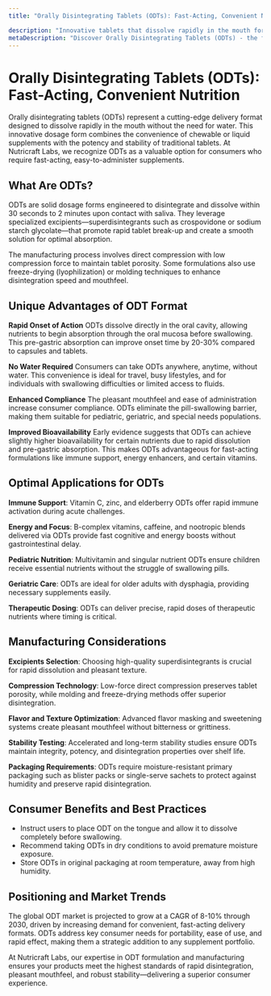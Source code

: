 ```yaml
---
title: "Orally Disintegrating Tablets (ODTs): Fast-Acting, Convenient Nutrition"

description: "Innovative tablets that dissolve rapidly in the mouth for fast absorption and ultimate convenience."
metaDescription: "Discover Orally Disintegrating Tablets (ODTs) - the fast-acting supplement format that dissolves in seconds without water. Learn about rapid absorption, enhanced compliance, and why ODTs are perfect for on-the-go nutrition."
---
```


# Orally Disintegrating Tablets (ODTs): Fast-Acting, Convenient Nutrition

Orally disintegrating tablets (ODTs) represent a cutting-edge delivery format designed to dissolve rapidly in the mouth without the need for water. This innovative dosage form combines the convenience of chewable or liquid supplements with the potency and stability of traditional tablets. At Nutricraft Labs, we recognize ODTs as a valuable option for consumers who require fast-acting, easy-to-administer supplements.

## What Are ODTs?

ODTs are solid dosage forms engineered to disintegrate and dissolve within 30 seconds to 2 minutes upon contact with saliva. They leverage specialized excipients—superdisintegrants such as crospovidone or sodium starch glycolate—that promote rapid tablet break-up and create a smooth solution for optimal absorption.

The manufacturing process involves direct compression with low compression force to maintain tablet porosity. Some formulations also use freeze-drying (lyophilization) or molding techniques to enhance disintegration speed and mouthfeel.

## Unique Advantages of ODT Format

**Rapid Onset of Action**
ODTs dissolve directly in the oral cavity, allowing nutrients to begin absorption through the oral mucosa before swallowing. This pre-gastric absorption can improve onset time by 20-30% compared to capsules and tablets.

**No Water Required**
Consumers can take ODTs anywhere, anytime, without water. This convenience is ideal for travel, busy lifestyles, and for individuals with swallowing difficulties or limited access to fluids.

**Enhanced Compliance**
The pleasant mouthfeel and ease of administration increase consumer compliance. ODTs eliminate the pill-swallowing barrier, making them suitable for pediatric, geriatric, and special needs populations.

**Improved Bioavailability**
Early evidence suggests that ODTs can achieve slightly higher bioavailability for certain nutrients due to rapid dissolution and pre-gastric absorption. This makes ODTs advantageous for fast-acting formulations like immune support, energy enhancers, and certain vitamins.

## Optimal Applications for ODTs

**Immune Support**: Vitamin C, zinc, and elderberry ODTs offer rapid immune activation during acute challenges.

**Energy and Focus**: B-complex vitamins, caffeine, and nootropic blends delivered via ODTs provide fast cognitive and energy boosts without gastrointestinal delay.

**Pediatric Nutrition**: Multivitamin and singular nutrient ODTs ensure children receive essential nutrients without the struggle of swallowing pills.

**Geriatric Care**: ODTs are ideal for older adults with dysphagia, providing necessary supplements easily.

**Therapeutic Dosing**: ODTs can deliver precise, rapid doses of therapeutic nutrients where timing is critical.

## Manufacturing Considerations

**Excipients Selection**: Choosing high-quality superdisintegrants is crucial for rapid dissolution and pleasant texture.

**Compression Technology**: Low-force direct compression preserves tablet porosity, while molding and freeze-drying methods offer superior disintegration.

**Flavor and Texture Optimization**: Advanced flavor masking and sweetening systems create pleasant mouthfeel without bitterness or grittiness.

**Stability Testing**: Accelerated and long-term stability studies ensure ODTs maintain integrity, potency, and disintegration properties over shelf life.

**Packaging Requirements**: ODTs require moisture-resistant primary packaging such as blister packs or single-serve sachets to protect against humidity and preserve rapid disintegration.

## Consumer Benefits and Best Practices

- Instruct users to place ODT on the tongue and allow it to dissolve completely before swallowing.
- Recommend taking ODTs in dry conditions to avoid premature moisture exposure.
- Store ODTs in original packaging at room temperature, away from high humidity.

## Positioning and Market Trends

The global ODT market is projected to grow at a CAGR of 8-10% through 2030, driven by increasing demand for convenient, fast-acting delivery formats. ODTs address key consumer needs for portability, ease of use, and rapid effect, making them a strategic addition to any supplement portfolio.

At Nutricraft Labs, our expertise in ODT formulation and manufacturing ensures your products meet the highest standards of rapid disintegration, pleasant mouthfeel, and robust stability—delivering a superior consumer experience.
